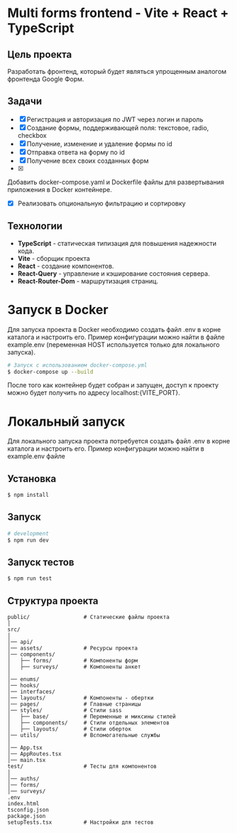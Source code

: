 # Multi forms frontend - Vite + React + TypeScript

## Цель проекта

Разработать фронтенд, который будет являться упрощенным аналогом фронтенда Google Форм.

## Задачи

- [X] Регистрация и авторизация по JWT через логин и пароль
- [X] Cоздание формы, поддерживающей поля: текстовое, radio, checkbox
- [X] Получение, изменение и удаление формы по id
- [X] Отправка ответа на форму по id
- [X] Получение всех своих созданных форм
- [X] 
Добавить docker-compose.yaml и Dockerfile файлы для развертывания приложения в Docker контейнере.
- [X] Реализовать опциональную фильтрацию и сортировку

## Технологии

- **TypeScript** - статическая типизация для повышения надежности кода.
- **Vite** - сборщик проекта
- **React** - создание компонентов.
- **React-Query** -  управление и кэширование состояния сервера.
- **React-Router-Dom** - маршрутизация страниц.

# Запуск в Docker

Для запуска проекта в Docker необходимо создать файл .env в корне каталога и настроить его. Пример конфигурации можно найти в файле example.env (переменная HOST используется только для локального запуска).

```bash
# Запуск с использованием docker-compose.yml
$ docker-compose up --build
```

После того как контейнер будет собран и запущен, доступ к проекту можно будет получить по адресу localhost:{VITE_PORT}.

# Локальный запуск

Для локального запуска проекта потребуется создать файл .env в корне каталога и настроить его. Пример конфигурации можно найти в example.env файле

## Установка

```bash
$ npm install
```

## Запуск

```bash
# development
$ npm run dev
```

## Запуск тестов

```bash
$ npm run test
```

## Структура проекта

```
public/                 # Статические файлы проекта
│
src/
│
│── api/
│── assets/             # Ресурсы проекта
│── components/
│   ├── forms/          # Компоненты форм
│   ├── surveys/        # Компоненты анкет
│    
│── enums/
│── hooks/
│── interfaces/
│── layouts/            # Компоненты - обертки
│── pages/              # Главные страницы
│── styles/             # Стили sass
│   ├── base/           # Переменные и миксины стилей
│   ├── components/     # Стили отдельных элементов
│   ├── layouts/        # Стили оберток
│── utils/              # Вспомогательные службы
│
│── App.tsx
│── AppRoutes.tsx
│── main.tsx
test/                   # Тесты для компонентов
│
│── auths/
│── forms/
│── surveys/
.env
index.html
tsconfig.json
package.json
setupTests.tsx          # Настройки для тестов
```